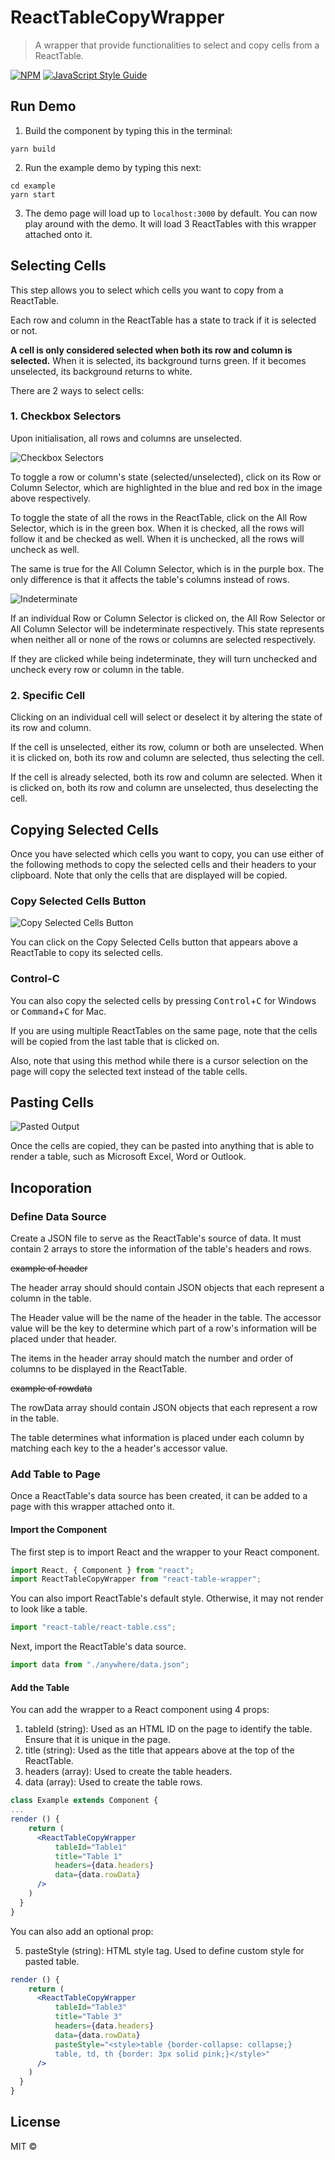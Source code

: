 # ReactTableCopyWrapper

> A wrapper that provide functionalities to select and copy cells from a ReactTable.

[![NPM](https://img.shields.io/npm/v/react-table-wrapper.svg)](https://www.npmjs.com/package/react-table-wrapper) [![JavaScript Style Guide](https://img.shields.io/badge/code%20style-airbnb-brightgreen.svg)](https://github.com/airbnb/javascript)

## Run Demo

1.  Build the component by typing this in the terminal:

```
yarn build
```

2.  Run the example demo by typing this next:

```
cd example
yarn start
```

3.  The demo page will load up to `localhost:3000` by default. You can now play around with the demo. It will load 3 ReactTables with this wrapper attached onto it.

## Selecting Cells

This step allows you to select which cells you want to copy from a ReactTable.

Each row and column in the ReactTable has a state to track if it is selected or not.

**A cell is only considered selected when both its row and column is selected.** When it is selected, its background turns green. If it becomes unselected, its background returns to white.

There are 2 ways to select cells:

### 1. Checkbox Selectors

Upon initialisation, all rows and columns are unselected.

![Checkbox Selectors](/documentationPics/1.png)

To toggle a row or column's state (selected/unselected), click on its Row or Column Selector, which are highlighted in the blue and red box in the image above respectively.

To toggle the state of all the rows in the ReactTable, click on the All Row Selector, which is in the green box. When it is checked, all the rows will follow it and be checked as well. When it is unchecked, all the rows will uncheck as well.

The same is true for the All Column Selector, which is in the purple box. The only difference is that it affects the table's columns instead of rows.

![Indeterminate](/documentationPics/indeterminate.PNG)

If an individual Row or Column Selector is clicked on, the All Row Selector or All Column Selector will be indeterminate respectively. This state represents when neither all or none of the rows or columns are selected respectively.

If they are clicked while being indeterminate, they will turn unchecked and uncheck every row or column in the table.

### 2. Specific Cell

Clicking on an individual cell will select or deselect it by altering the state of its row and column.

If the cell is unselected, either its row, column or both are unselected. When it is clicked on, both its row and column are selected, thus selecting the cell.

If the cell is already selected, both its row and column are selected. When it is clicked on, both its row and column are unselected, thus deselecting the cell.

## Copying Selected Cells

Once you have selected which cells you want to copy, you can use either of the following methods to copy the selected cells and their headers to your clipboard. Note that only the cells that are displayed will be copied.

### Copy Selected Cells Button

![Copy Selected Cells Button](/documentationPics/copyButton.PNG)

You can click on the Copy Selected Cells button that appears above a ReactTable to copy its selected cells.

### Control-C

You can also copy the selected cells by pressing <kbd>Control</kbd>+<kbd>C</kbd> for Windows or <kbd>Command</kbd>+<kbd>C</kbd> for Mac.

If you are using multiple ReactTables on the same page, note that the cells will be copied from the last table that is clicked on.

Also, note that using this method while there is a cursor selection on the page will copy the selected text instead of the table cells.

## Pasting Cells

![Pasted Output](/documentationPics/pastedOutput.PNG)

Once the cells are copied, they can be pasted into anything that is able to render a table, such as Microsoft Excel, Word or Outlook.

## Incoporation

### Define Data Source

Create a JSON file to serve as the ReactTable's source of data. It must contain 2 arrays to store the information of the table's headers and rows.

~~example of header~~

The header array should should contain JSON objects that each represent a column in the table.

The Header value will be the name of the header in the table. The accessor value will be the key to determine which part of a row's information will be placed under that header.

The items in the header array should match the number and order of columns to be displayed in the ReactTable.

~~example of rowdata~~

The rowData array should contain JSON objects that each represent a row in the table.

The table determines what information is placed under each column by matching each key to the a header's accessor value.

### Add Table to Page

Once a ReactTable's data source has been created, it can be added to a page with this wrapper attached onto it.

#### Import the Component

The first step is to import React and the wrapper to your React component.

```jsx
import React, { Component } from "react";
import ReactTableCopyWrapper from "react-table-wrapper";
```

You can also import ReactTable's default style. Otherwise, it may not render to look like a table.

```jsx
import "react-table/react-table.css";
```

Next, import the ReactTable's data source.

```jsx
import data from "./anywhere/data.json";
```

#### Add the Table

You can add the wrapper to a React component using 4 props:

1.  tableId (string): Used as an HTML ID on the page to identify the table. Ensure that it is unique in the page.
2.  title (string): Used as the title that appears above at the top of the ReactTable.
3.  headers (array): Used to create the table headers.
4.  data (array): Used to create the table rows.

```jsx
class Example extends Component {
...
render () {
    return (
      <ReactTableCopyWrapper
          tableId="Table1"
          title="Table 1"
          headers={data.headers}
          data={data.rowData}
      />
    )
  }
}
```

You can also add an optional prop:

5.  pasteStyle (string): HTML style tag. Used to define custom style for pasted table.

```jsx
render () {
    return (
      <ReactTableCopyWrapper
          tableId="Table3"
          title="Table 3"
          headers={data.headers}
          data={data.rowData}
          pasteStyle="<style>table {border-collapse: collapse;}
          table, td, th {border: 3px solid pink;}</style>"
      />
    )
  }
}
```

## License

MIT © [](https://github.com/)
